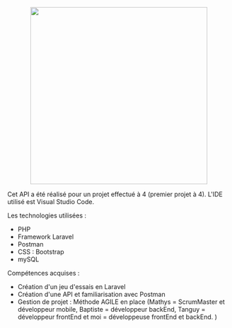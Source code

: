 <p align="center"><a href="https://laravel.com" target="_blank"><img src="https://raw.githubusercontent.com/laravel/art/master/logo-lockup/5%20SVG/2%20CMYK/1%20Full%20Color/laravel-logolockup-cmyk-red.svg" width="400"></a></p>

Cet API a été réalisé pour un projet effectué à 4 (premier projet à 4). 
L'IDE utilisé est Visual Studio Code. 

Les technologies utilisées :

- PHP
- Framework Laravel 
- Postman
- CSS : Bootstrap
- mySQL

Compétences acquises :

- Création d'un jeu d'essais en Laravel 
- Création d'une API et familiarisation avec Postman
- Gestion de projet : Méthode AGILE en place (Mathys = ScrumMaster et développeur mobile, Baptiste = développeur backEnd, Tanguy = développeur frontEnd et moi = développeuse frontEnd et backEnd. )
